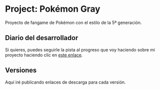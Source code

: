 
# Project: Pokémon Gray

Proyecto de fangame de Pokémon con el estilo de la 5ª generación.
## Diario del desarrollador

Si quieres, puedes seguirle la pista al progreso que voy haciendo sobre mi proyecto haciendo clic en [este enlace](https://github.com/AggroTheShark/project-pokemon-gray/blob/main/diary.md).
## Versiones

Aquí iré publicando enlaces de descarga para cada versión.
